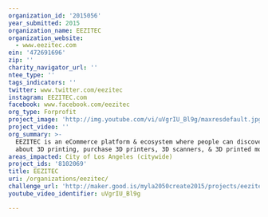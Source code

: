 ```yaml
---
organization_id: '2015056'
year_submitted: 2015
organization_name: EEZITEC
organization_website:
  - www.eezitec.com
ein: '472691696'
zip: ''
charity_navigator_url: ''
ntee_type: ''
tags_indicators: ''
twitter: www.twitter.com/eezitec
instagram: EEZITEC.com
facebook: www.facebook.com/eezitec
org_type: Forprofit
project_image: 'http://img.youtube.com/vi/uVgrIU_Bl9g/maxresdefault.jpg'
project_video: ''
org_summary: >-
  EEZITEC is an eCommerce platform & ecosystem where people can discover & learn
  about 3D printing, purchase 3D printers, 3D scanners, & 3D printed models.
areas_impacted: City of Los Angeles (citywide)
project_ids: '8102069'
title: EEZITEC
uri: /organizations/eezitec/
challenge_url: 'http://maker.good.is/myla2050create2015/projects/eezitec.html'
youtube_video_identifier: uVgrIU_Bl9g

---
```

